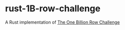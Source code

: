 # rust-1B-row-challenge
A Rust implementation of [The One Billion Row Challenge](https://github.com/gunnarmorling/1brc)
